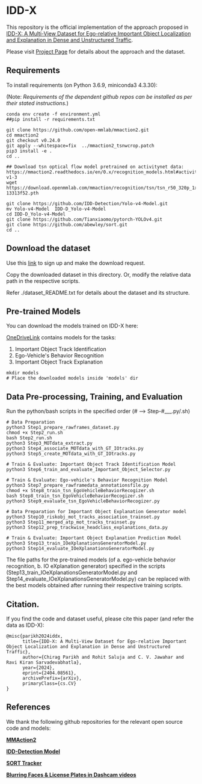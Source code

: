 # IDD-X

This repository is the official implementation of the approach proposed in [IDD-X: A Multi-View Dataset for Ego-relative Important Object Localization and Explanation in Dense and Unstructured Traffic](http://arxiv.org/abs/2404.08561). 

Please visit [Project Page](https://idd-x.github.io/) for details about the approach and the dataset.

<!-- >📋  Optional: include a graphic explaining approach
 -->

## Requirements

To install requirements (on Python 3.6.9, miniconda3 4.3.30):

(Note: *Requirements of the dependent github repos can be installed as per their stated instructions.*)

```setup
conda env create -f environment.yml
##pip install -r requirements.txt

git clone https://github.com/open-mmlab/mmaction2.git
cd mmaction2
git checkout v0.24.0
git apply --whitespace=fix  ../mmaction2_tsnwcrop.patch
pip3 install -e .
cd ..

## Download tsn optical flow model pretrained on activitynet data: https://mmaction2.readthedocs.io/en/0.x/recognition_models.html#activitynet-v1-3
wget https://download.openmmlab.com/mmaction/recognition/tsn/tsn_r50_320p_1x1x8_150e_activitynet_video_flow/tsn_r50_320p_1x1x8_150e_activitynet_video_flow_20200804-13313f52.pth

git clone https://github.com/IDD-Detection/Yolo-v4-Model.git
mv Yolo-v4-Model  IDD-D_Yolo-v4-Model 
cd IDD-D_Yolo-v4-Model 
git clone https://github.com/Tianxiaomo/pytorch-YOLOv4.git
git clone https://github.com/abewley/sort.git
cd ..
```

## Download the dataset

Use this [link](https://idd.insaan.iiit.ac.in/dataset/download/) to sign up and make the download request.

Copy the downloaded dataset in this directory. Or, modify the relative data path in the respective scripts.

Refer ./dataset_README.txt for details about the dataset and its structure.

## Pre-trained Models

You can download the models trained on IDD-X here:

[OneDriveLink](https://iiitaphyd-my.sharepoint.com/:f:/g/personal/chirag_parikh_research_iiit_ac_in/Evottwy5Q39JpDXBu7PvbngBOBPG5Xn4uC2FB3tffLJ7dA?e=hkXYJw) contains models for the tasks:
1. Important Object Track Identification
2. Ego-Vehicle's Behavior Recognition
3. Important Object Track Explanation

```
mkdir models
# Place the downloaded models inside 'models' dir
```

<!-- >Alternatively you can have an additional column in your results table with a link to the models.
 -->
 
## Data Pre-processing, Training, and Evaluation

Run the python/bash scripts in the specified order (# --> Step-#___.py/.sh)
```
# Data Preparation
python3 Step1_prepare_rawframes_dataset.py
chmod +x Step2_run.sh
bash Step2_run.sh
python3 Step3_MOTdata_extract.py
python3 Step4_associate_MOTdata_with_GT_IOtracks.py
python3 Step5_create_MOTdata_with_GT_IOtracks.py

# Train & Evaluate: Important Object Track Identification Model 
python3 Step6_train_and_evaluate_Important_Object_Selector.py

# Train & Evaluate: Ego-vehicle's Behavior Recognition Model 
python3 Step7_prepare_rawframedata_annotationsfile.py
chmod +x Step8_train_tsn_EgoVehicleBehaviorRecogizer.sh
bash Step8_train_tsn_EgoVehicleBehaviorRecogizer.sh
python3 Step9_evaluate_tsn_EgoVehicleBehaviorRecogizer.py

# Data Preparation for Important Object Explanation Generator model
python3 Step10_riskobj_mot_tracks_association_trainset.py
python3 Step11_merged_atp_mot_tracks_trainset.py
python3 Step12_prep_trackwise_headclass_explanations_data.py

# Train & Evaluate: Important Object Explanation Prediction Model 
python3 Step13_train_IOeXplanationsGeneratorModel.py
python3 Step14_evaluate_IOeXplanationsGeneratorModel.py
```

The file paths for the pre-trained models (of a. ego-vehicle behavior recognition, b. IO eXplanation generator) specified in the scripts (Step13_train_IOeXplanationsGeneratorModel.py and Step14_evaluate_IOeXplanationsGeneratorModel.py) can be replaced with the best models obtained after running their respective training scripts.

<!-- ## Results

Our model achieves the following performance on :

### [Image Classification on ImageNet](https://paperswithcode.com/sota/image-classification-on-imagenet)

| Model name         | Top 1 Accuracy  | Top 5 Accuracy |
| ------------------ |---------------- | -------------- |
| My awesome model   |     85%         |      95%       |

>📋  Include a table of results from your paper, and link back to the leaderboard for clarity and context. If your main result is a figure, include that figure and link to the command or notebook to reproduce it. 
 -->

## Citation.
If you find the code and dataset useful, please cite this paper (and refer the data as IDD-X):
```
@misc{parikh2024iddx,
      title={IDD-X: A Multi-View Dataset for Ego-relative Important Object Localization and Explanation in Dense and Unstructured Traffic}, 
      author={Chirag Parikh and Rohit Saluja and C. V. Jawahar and Ravi Kiran Sarvadevabhatla},
      year={2024},
      eprint={2404.08561},
      archivePrefix={arXiv},
      primaryClass={cs.CV}
}
```

## References

We thank the following github repositories for the relevant open source code and models:

**[MMAction2](https://github.com/open-mmlab/mmaction2)**

**[IDD-Detection Model](https://github.com/IDD-Detection/Yolo-v4-Model)**

**[SORT Tracker](https://github.com/abewley/sort)**

**[Blurring Faces & License Plates in Dashcam videos](https://github.com/varungupta31/dashcam_anonymizer)**



